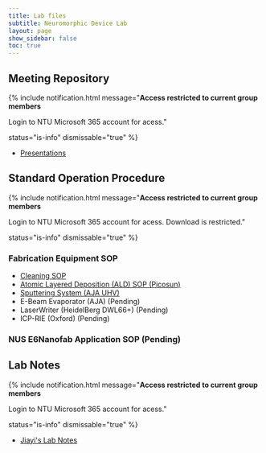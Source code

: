 ```yaml
---
title: Lab files
subtitle: Neuromorphic Device Lab
layout: page
show_sidebar: false
toc: true
---
```


## Meeting Repository

{% include notification.html
message="**Access restricted to current group members**

Login to NTU Microsoft 365 account for acess."

status="is-info"
dismissable="true" %}

* [Presentations](https://entuedu.sharepoint.com/:f:/r/teams/NeuromorphicDeviceLab/Shared%20Documents/Weekly%20Meeting?csf=1&web=1&e=CYi5pl)

## Standard Operation Procedure

{% include notification.html
message="**Access restricted to current group members**

Login to NTU Microsoft 365 account for acess.
Download is restricted."

status="is-info"
dismissable="true" %}

### Fabrication Equipment SOP
* [Cleaning SOP](https://entuedu-my.sharepoint.com/:w:/g/personal/jiayi004_e_ntu_edu_sg/EXj5aiJ5m79Bp3utOmFsnVcBs1eJl-rTWH-_bGgaTZR_eQ?e=kF8EBy)
* [Atomic Layered Deposition (ALD) SOP (Picosun)](https://entuedu-my.sharepoint.com/:w:/g/personal/jiayi004_e_ntu_edu_sg/EeNxK8Tk5OpCuLvlCPQ20sUBi52aAki9x0Q8tLiUH-GOeg?e=O6NZvs)
* [Sputtering System (AJA UHV)](https://entuedu-my.sharepoint.com/:w:/g/personal/jiayi004_e_ntu_edu_sg/ETQgwUvrFMpHimOwsNGLpFQBPGJGjVHCKVHdwrZcyAZbQA?e=5b5tgN)
* E-Beam Evaporator (AJA) (Pending)
* LaserWriter (HeidelBerg DWL66+) (Pending)
* ICP-RIE (Oxford) (Pending)

### NUS E6Nanofab Application SOP (Pending)


## Lab Notes

{% include notification.html
message="**Access restricted to current group members**

Login to NTU Microsoft 365 account for acess."

status="is-info"
dismissable="true" %}

* [Jiayi's Lab Notes](https://entuedu-my.sharepoint.com/:f:/g/personal/jiayi004_e_ntu_edu_sg/EumpEeYTNK9Dk9fcg-wJW94Bsaks6iMKTj-WWTwdnTTlzA?e=rTeIOF)

